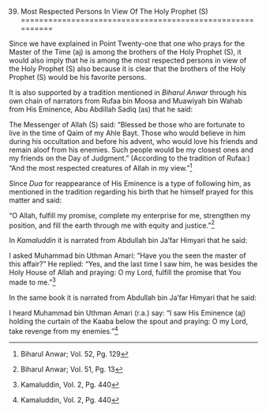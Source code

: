 39. Most Respected Persons In View Of The Holy Prophet (S)
==========================================================

Since we have explained in Point Twenty-one that one who prays for the
Master of the Time (aj) is among the brothers of the Holy Prophet (S),
it would also imply that he is among the most respected persons in view
of the Holy Prophet (S) also because it is clear that the brothers of
the Holy Prophet (S) would be his favorite persons.

It is also supported by a tradition mentioned in *Biharul Anwar* through
his own chain of narrators from Rufaa bin Moosa and Muawiyah bin Wahab
from His Eminence, Abu Abdillah Sadiq (as) that he said:

The Messenger of Allah (S) said: “Blessed be those who are fortunate to
live in the time of Qaim of my Ahle Bayt. Those who would believe in him
during his occultation and before his advent, who would love his friends
and remain aloof from his enemies. Such people would be my closest ones
and my friends on the Day of Judgment.” (According to the tradition of
Rufaa:) “And the most respected creatures of Allah in my view.”[^1]

Since *Dua* for reappearance of His Eminence is a type of following him,
as mentioned in the tradition regarding his birth that he himself prayed
for this matter and said:

“O Allah, fulfill my promise, complete my enterprise for me, strengthen
my position, and fill the earth through me with equity and justice.”[^2]

In *Kamaluddin* it is narrated from Abdullah bin Ja’far Himyari that he
said:

I asked Muhammad bin Uthman Amari: “Have you the seen the master of this
affair?” He replied: “Yes, and the last time I saw him, he was besides
the Holy House of Allah and praying: O my Lord, fulfill the promise that
You made to me.”[^3]

In the same book it is narrated from Abdullah bin Ja’far Himyari that he
said:

I heard Muhammad bin Uthman Amari (r.a.) say: “I saw His Eminence (aj)
holding the curtain of the Kaaba below the spout and praying: O my Lord,
take revenge from my enemies.”[^4]

[^1]: Biharul Anwar; Vol. 52, Pg. 129

[^2]: Biharul Anwar; Vol. 51, Pg. 13

[^3]: Kamaluddin, Vol. 2, Pg. 440

[^4]: Kamaluddin, Vol. 2, Pg. 440


